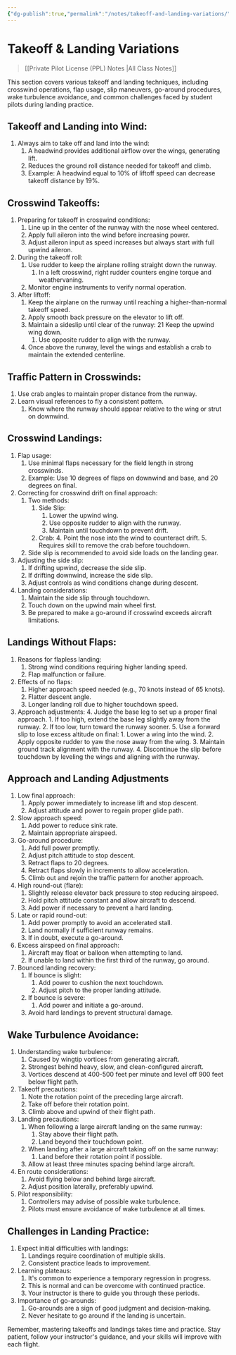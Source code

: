 ```yaml
---
{"dg-publish":true,"permalink":"/notes/takeoff-and-landing-variations/","title":"Takeoff & Landing Variations","tags":["aviation","classnotes"]}
---
```



# Takeoff & Landing Variations 
> [[Private Pilot License (PPL) Notes \|All Class Notes]]

This section covers various takeoff and landing techniques, including crosswind operations, flap usage, slip maneuvers, go-around procedures, wake turbulence avoidance, and common challenges faced by student pilots during landing practice.

## Takeoff and Landing into Wind:

1. Always aim to take off and land into the wind:
    1. A headwind provides additional airflow over the wings, generating lift.
    2. Reduces the ground roll distance needed for takeoff and climb.
    3. Example: A headwind equal to 10% of liftoff speed can decrease takeoff distance by 19%.

## Crosswind Takeoffs:
1. Preparing for takeoff in crosswind conditions:
    1. Line up in the center of the runway with the nose wheel centered.
    2. Apply full aileron into the wind before increasing power.
    3. Adjust aileron input as speed increases but always start with full upwind aileron.
2. During the takeoff roll:
    1. Use rudder to keep the airplane rolling straight down the runway.
        1. In a left crosswind, right rudder counters engine torque and weathervaning.
    2. Monitor engine instruments to verify normal operation.
3. After liftoff:
    1. Keep the airplane on the runway until reaching a higher-than-normal takeoff speed.
    2. Apply smooth back pressure on the elevator to lift off.
    3. Maintain a sideslip until clear of the runway:
        21 Keep the upwind wing down.
        1. Use opposite rudder to align with the runway.
    4. Once above the runway, level the wings and establish a crab to maintain the extended centerline.

## Traffic Pattern in Crosswinds:
1. Use crab angles to maintain proper distance from the runway.
2. Learn visual references to fly a consistent pattern.
    1. Know where the runway should appear relative to the wing or strut on downwind.

## Crosswind Landings:
1. Flap usage:
    1. Use minimal flaps necessary for the field length in strong crosswinds.
    2. Example: Use 10 degrees of flaps on downwind and base, and 20 degrees on final.
2. Correcting for crosswind drift on final approach:
    1. Two methods:
        1. Side Slip:
            1. Lower the upwind wing.
            2. Use opposite rudder to align with the runway.
            3. Maintain until touchdown to prevent drift.
        2. Crab:
            4. Point the nose into the wind to counteract drift.
            5. Requires skill to remove the crab before touchdown.
    2. Side slip is recommended to avoid side loads on the landing gear.
3. Adjusting the side slip:
    1. If drifting upwind, decrease the side slip.
    2. If drifting downwind, increase the side slip.
    3. Adjust controls as wind conditions change during descent.
4. Landing considerations:
    1. Maintain the side slip through touchdown.
    2. Touch down on the upwind main wheel first.
    3. Be prepared to make a go-around if crosswind exceeds aircraft limitations.

## Landings Without Flaps:
1. Reasons for flapless landing:
    1. Strong wind conditions requiring higher landing speed.
    2. Flap malfunction or failure.
2. Effects of no flaps:
    1. Higher approach speed needed (e.g., 70 knots instead of 65 knots).
    2. Flatter descent angle.
    3. Longer landing roll due to higher touchdown speed.
3. Approach adjustments:
    4. Judge the base leg to set up a proper final approach.
        1. If too high, extend the base leg slightly away from the runway.
        2. If too low, turn toward the runway sooner.
    5. Use a forward slip to lose excess altitude on final:
        1. Lower a wing into the wind.
        2. Apply opposite rudder to yaw the nose away from the wing.
        3. Maintain ground track alignment with the runway.
        4. Discontinue the slip before touchdown by leveling the wings and aligning with the runway.

## Approach and Landing Adjustments
1. Low final approach:
    1. Apply power immediately to increase lift and stop descent.
    2. Adjust attitude and power to regain proper glide path.
2. Slow approach speed:
    1. Add power to reduce sink rate.
    2. Maintain appropriate airspeed.
3. Go-around procedure:
    1. Add full power promptly.
    2. Adjust pitch attitude to stop descent.
    3. Retract flaps to 20 degrees.
    4. Retract flaps slowly in increments to allow acceleration.
    5. Climb out and rejoin the traffic pattern for another approach.
4. High round-out (flare):
    1. Slightly release elevator back pressure to stop reducing airspeed.
    2. Hold pitch attitude constant and allow aircraft to descend.
    3. Add power if necessary to prevent a hard landing.
5. Late or rapid round-out:
    1. Add power promptly to avoid an accelerated stall.
    2. Land normally if sufficient runway remains.
    3. If in doubt, execute a go-around.
6. Excess airspeed on final approach:
    1. Aircraft may float or balloon when attempting to land.
    2. If unable to land within the first third of the runway, go around.
7. Bounced landing recovery:
    1. If bounce is slight:
        1. Add power to cushion the next touchdown.
        2. Adjust pitch to the proper landing attitude.
    2. If bounce is severe:
        1. Add power and initiate a go-around.
    3. Avoid hard landings to prevent structural damage.

## Wake Turbulence Avoidance:

1. Understanding wake turbulence:
    1. Caused by wingtip vortices from generating aircraft.
    2. Strongest behind heavy, slow, and clean-configured aircraft.
    3. Vortices descend at 400-500 feet per minute and level off 900 feet below flight path.
2. Takeoff precautions:
    1. Note the rotation point of the preceding large aircraft.
    2. Take off before their rotation point.
    3. Climb above and upwind of their flight path.
3. Landing precautions:
    1. When following a large aircraft landing on the same runway:
        1. Stay above their flight path.
        2. Land beyond their touchdown point.
    2. When landing after a large aircraft taking off on the same runway:
        1. Land before their rotation point if possible.
    3. Allow at least three minutes spacing behind large aircraft.
4. En route considerations:
    1. Avoid flying below and behind large aircraft.
    2. Adjust position laterally, preferably upwind.
5. Pilot responsibility:
    1. Controllers may advise of possible wake turbulence.
    2. Pilots must ensure avoidance of wake turbulence at all times.

## Challenges in Landing Practice:

1. Expect initial difficulties with landings:
    1. Landings require coordination of multiple skills.
    2. Consistent practice leads to improvement.
2. Learning plateaus:
    1. It's common to experience a temporary regression in progress.
    2. This is normal and can be overcome with continued practice.
    3. Your instructor is there to guide you through these periods.
3. Importance of go-arounds:
    1. Go-arounds are a sign of good judgment and decision-making.
    2. Never hesitate to go around if the landing is uncertain.

Remember, mastering takeoffs and landings takes time and practice. Stay patient, follow your instructor's guidance, and your skills will improve with each flight.